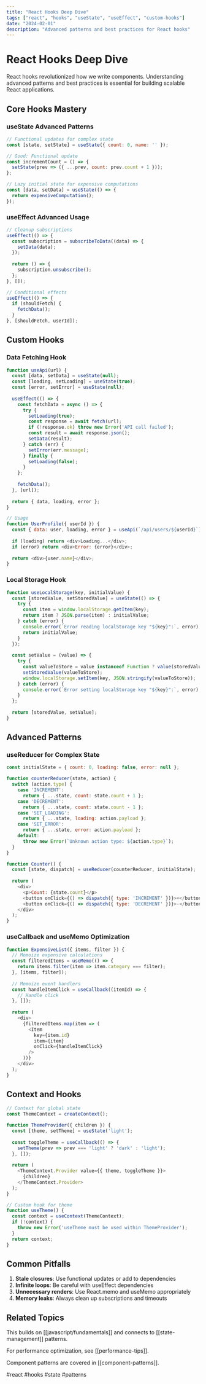 ```yaml
---
title: "React Hooks Deep Dive"
tags: ["react", "hooks", "useState", "useEffect", "custom-hooks"]
date: "2024-02-01"
description: "Advanced patterns and best practices for React hooks"
---
```


# React Hooks Deep Dive

React hooks revolutionized how we write components. Understanding advanced patterns and best practices is essential for building scalable React applications.

## Core Hooks Mastery

### useState Advanced Patterns

```javascript
// Functional updates for complex state
const [state, setState] = useState({ count: 0, name: '' });

// Good: Functional update
const incrementCount = () => {
  setState(prev => ({ ...prev, count: prev.count + 1 }));
};

// Lazy initial state for expensive computations
const [data, setData] = useState(() => {
  return expensiveComputation();
});
```

### useEffect Advanced Usage

```javascript
// Cleanup subscriptions
useEffect(() => {
  const subscription = subscribeToData((data) => {
    setData(data);
  });
  
  return () => {
    subscription.unsubscribe();
  };
}, []);

// Conditional effects
useEffect(() => {
  if (shouldFetch) {
    fetchData();
  }
}, [shouldFetch, userId]);
```

## Custom Hooks

### Data Fetching Hook

```javascript
function useApi(url) {
  const [data, setData] = useState(null);
  const [loading, setLoading] = useState(true);
  const [error, setError] = useState(null);
  
  useEffect(() => {
    const fetchData = async () => {
      try {
        setLoading(true);
        const response = await fetch(url);
        if (!response.ok) throw new Error('API call failed');
        const result = await response.json();
        setData(result);
      } catch (err) {
        setError(err.message);
      } finally {
        setLoading(false);
      }
    };
    
    fetchData();
  }, [url]);
  
  return { data, loading, error };
}

// Usage
function UserProfile({ userId }) {
  const { data: user, loading, error } = useApi(`/api/users/${userId}`);
  
  if (loading) return <div>Loading...</div>;
  if (error) return <div>Error: {error}</div>;
  
  return <div>{user.name}</div>;
}
```

### Local Storage Hook

```javascript
function useLocalStorage(key, initialValue) {
  const [storedValue, setStoredValue] = useState(() => {
    try {
      const item = window.localStorage.getItem(key);
      return item ? JSON.parse(item) : initialValue;
    } catch (error) {
      console.error(`Error reading localStorage key "${key}":`, error);
      return initialValue;
    }
  });
  
  const setValue = (value) => {
    try {
      const valueToStore = value instanceof Function ? value(storedValue) : value;
      setStoredValue(valueToStore);
      window.localStorage.setItem(key, JSON.stringify(valueToStore));
    } catch (error) {
      console.error(`Error setting localStorage key "${key}":`, error);
    }
  };
  
  return [storedValue, setValue];
}
```

## Advanced Patterns

### useReducer for Complex State

```javascript
const initialState = { count: 0, loading: false, error: null };

function counterReducer(state, action) {
  switch (action.type) {
    case 'INCREMENT':
      return { ...state, count: state.count + 1 };
    case 'DECREMENT':
      return { ...state, count: state.count - 1 };
    case 'SET_LOADING':
      return { ...state, loading: action.payload };
    case 'SET_ERROR':
      return { ...state, error: action.payload };
    default:
      throw new Error(`Unknown action type: ${action.type}`);
  }
}

function Counter() {
  const [state, dispatch] = useReducer(counterReducer, initialState);
  
  return (
    <div>
      <p>Count: {state.count}</p>
      <button onClick={() => dispatch({ type: 'INCREMENT' })}>+</button>
      <button onClick={() => dispatch({ type: 'DECREMENT' })}>-</button>
    </div>
  );
}
```

### useCallback and useMemo Optimization

```javascript
function ExpensiveList({ items, filter }) {
  // Memoize expensive calculations
  const filteredItems = useMemo(() => {
    return items.filter(item => item.category === filter);
  }, [items, filter]);
  
  // Memoize event handlers
  const handleItemClick = useCallback((itemId) => {
    // Handle click
  }, []);
  
  return (
    <div>
      {filteredItems.map(item => (
        <Item 
          key={item.id} 
          item={item} 
          onClick={handleItemClick}
        />
      ))}
    </div>
  );
}
```

## Context and Hooks

```javascript
// Context for global state
const ThemeContext = createContext();

function ThemeProvider({ children }) {
  const [theme, setTheme] = useState('light');
  
  const toggleTheme = useCallback(() => {
    setTheme(prev => prev === 'light' ? 'dark' : 'light');
  }, []);
  
  return (
    <ThemeContext.Provider value={{ theme, toggleTheme }}>
      {children}
    </ThemeContext.Provider>
  );
}

// Custom hook for theme
function useTheme() {
  const context = useContext(ThemeContext);
  if (!context) {
    throw new Error('useTheme must be used within ThemeProvider');
  }
  return context;
}
```

## Common Pitfalls

1. **Stale closures**: Use functional updates or add to dependencies
2. **Infinite loops**: Be careful with useEffect dependencies
3. **Unnecessary renders**: Use React.memo and useMemo appropriately
4. **Memory leaks**: Always clean up subscriptions and timeouts

## Related Topics

This builds on [[javascript/fundamentals]] and connects to [[state-management]] patterns.

For performance optimization, see [[performance-tips]].

Component patterns are covered in [[component-patterns]].

#react #hooks #state #patterns
